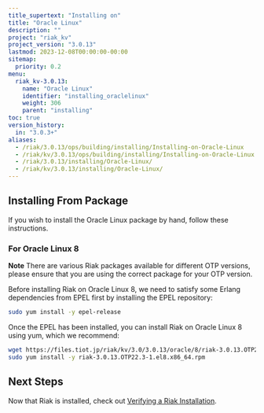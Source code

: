 ```yaml
---
title_supertext: "Installing on"
title: "Oracle Linux"
description: ""
project: "riak_kv"
project_version: "3.0.13"
lastmod: 2023-12-08T00:00:00-00:00
sitemap:
  priority: 0.2
menu:
  riak_kv-3.0.13:
    name: "Oracle Linux"
    identifier: "installing_oraclelinux"
    weight: 306
    parent: "installing"
toc: true
version_history:
  in: "3.0.3+"
aliases:
  - /riak/3.0.13/ops/building/installing/Installing-on-Oracle-Linux
  - /riak/kv/3.0.13/ops/building/installing/Installing-on-Oracle-Linux
  - /riak/3.0.13/installing/Oracle-Linux/
  - /riak/kv/3.0.13/installing/Oracle-Linux/
---
```


[install source index]: {{<baseurl>}}riak/kv/3.0.13/setup/installing/source
[install source erlang]: {{<baseurl>}}riak/kv/3.0.13/setup/installing/source/erlang
[install verify]: {{<baseurl>}}riak/kv/3.0.13/setup/installing/verify

## Installing From Package

If you wish to install the Oracle Linux package by hand, follow these
instructions.

### For Oracle Linux 8

**Note** There are various Riak packages available for different OTP versions, please ensure that you are using the correct package for your OTP version.

Before installing Riak on Oracle Linux 8, we need to satisfy some Erlang dependencies
from EPEL first by installing the EPEL repository:

```bash
sudo yum install -y epel-release
```

Once the EPEL has been installed, you can install Riak on Oracle Linux 8 using yum, which we recommend:

```bash
wget https://files.tiot.jp/riak/kv/3.0/3.0.13/oracle/8/riak-3.0.13.OTP22.3-1.el8.x86_64.rpm
sudo yum install -y riak-3.0.13.OTP22.3-1.el8.x86_64.rpm
```

## Next Steps

Now that Riak is installed, check out [Verifying a Riak Installation][install verify].

